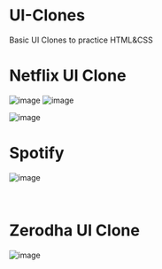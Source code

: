 # UI-Clones
Basic UI Clones to practice HTML&amp;CSS

# Netflix UI Clone
![image](https://github.com/user-attachments/assets/236051d5-05b3-4fa2-a17e-d4bb8a8b0c60)
![image](https://github.com/user-attachments/assets/a20fae66-9901-4f95-bce5-8cd8cb821e13)

![image](https://github.com/user-attachments/assets/e858c996-2cc5-4817-b31b-3aab302754f4)
<br>

# Spotify 
![image](https://github.com/user-attachments/assets/4ce0b6ac-3c7f-48ac-b477-b64bdb993419)

<br>

# Zerodha UI Clone

![image](https://github.com/user-attachments/assets/a696a487-c812-4c2d-9b74-3d85288e2b44)




